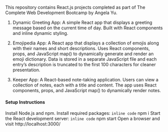 This repository contains React.js projects completed as part of The Complete Web Development Bootcamp by Angela Yu.

1. Dynamic Greeting App: A simple React app that displays a greeting message based on the current time of day. Built with React components and inline dynamic styling.

2. Emojipedia App: A React app that displays a collection of emojis along with their names and short descriptions. Uses React components, props, and JavaScript map() to dynamically generate and render an emoji dictionary. Data is stored in a separate JavaScript file and each entry’s description is truncated to the first 100 characters for cleaner presentation.

3. Keeper App: A React-based note-taking application. Users can view a collection of notes, each with a title and content. The app uses React components, props, and JavaScript map() to dynamically render notes. 

#### Setup Instructions

Install Node.js and npm.
Install required packages:
`inline code`
npm i
Start the React development server:
`inline code`
npm start
Open a browser and visit http://localhost:3000/